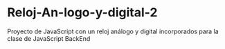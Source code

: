 # Reloj-An-logo-y-digital-2
Proyecto de JavaScript con un reloj análogo y digital incorporados para la clase de JavaScript BackEnd
